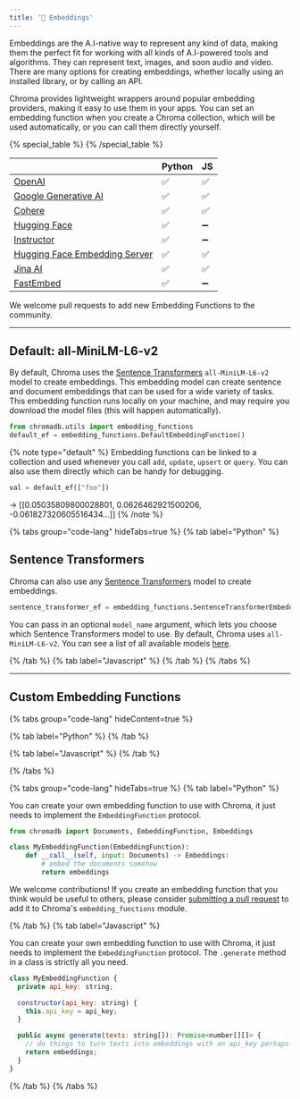 ```yaml
---
title: '🧬 Embeddings'
---
```


Embeddings are the A.I-native way to represent any kind of data, making them the perfect fit for working with all kinds of A.I-powered tools and algorithms. They can represent text, images, and soon audio and video. There are many options for creating embeddings, whether locally using an installed library, or by calling an API.

Chroma provides lightweight wrappers around popular embedding providers, making it easy to use them in your apps. You can set an embedding function when you create a Chroma collection, which will be used automatically, or you can call them directly yourself.

{% special_table %}
{% /special_table %}

|              | Python | JS |
|--------------|-----------|---------------|
| [OpenAI](/integrations/openai) | ✅  | ✅ |
| [Google Generative AI](/integrations/google-gemini) | ✅  | ✅ |
| [Cohere](/integrations/cohere) | ✅  | ✅ |
| [Hugging Face](/integrations/hugging-face) | ✅  | ➖ |
| [Instructor](/integrations/instructor) | ✅  | ➖ |
| [Hugging Face Embedding Server](/integrations/hugging-face-server) | ✅  | ✅ |
| [Jina AI](/integrations/jinaai) | ✅  | ✅ |
| [FastEmbed](/integrations/fastembed) | ✅ | ➖ |

We welcome pull requests to add new Embedding Functions to the community.

***

## Default: all-MiniLM-L6-v2

By default, Chroma uses the [Sentence Transformers](https://www.sbert.net/) `all-MiniLM-L6-v2` model to create embeddings. This embedding model can create sentence and document embeddings that can be used for a wide variety of tasks. This embedding function runs locally on your machine, and may require you download the model files (this will happen automatically).

```python
from chromadb.utils import embedding_functions
default_ef = embedding_functions.DefaultEmbeddingFunction()
```

{% note type="default" %}
Embedding functions can be linked to a collection and used whenever you call `add`, `update`, `upsert` or `query`. You can also use them directly which can be handy for debugging.
```py
val = default_ef(["foo"])
```
-> [[0.05035809800028801, 0.0626462921500206, -0.061827320605516434...]]
{% /note %}


<!--
## Transformers.js

Chroma can use [Transformers.js](https://github.com/xenova/transformers.js) to create embeddings locally on the machine. Transformers uses the 'Xenova/all-MiniLM-L6-v2' model. Make sure you have installed Transformers.js by running ```npm install @xenova/transformers``` from the commandline.

```javascript
const {ChromaClient} = require('chromadb');
const client = new ChromaClient({path: "http://localhost:8000"});
const {TransformersEmbeddingFunction} = require('chromadb');
const embedder = new TransformersEmbeddingFunction();

(async () => {
    // create the collection called name
    const collection = await client.getOrCreateCollection({name: "name", embeddingFunction: embedder})

    // add documents to the collection
    await collection.add({
        ids: ["id1", "id2", "id3"],
        metadatas: [{"chapter": "3", "verse": "16"}, {"chapter": "3", "verse": "5"}, {"chapter": "29", "verse": "11"}],
        documents: ["lorem ipsum...", "doc2", "doc3"],
    })

    // query the collection
    const results = await collection.query({
        nResults: 2,
        queryTexts: ["lorem ipsum"]
    })
})();

``` -->

{% tabs group="code-lang" hideTabs=true %}
{% tab label="Python" %}

## Sentence Transformers

Chroma can also use any [Sentence Transformers](https://www.sbert.net/) model to create embeddings.

```python
sentence_transformer_ef = embedding_functions.SentenceTransformerEmbeddingFunction(model_name="all-MiniLM-L6-v2")
```

You can pass in an optional `model_name` argument, which lets you choose which Sentence Transformers model to use. By default, Chroma uses `all-MiniLM-L6-v2`. You can see a list of all available models [here](https://www.sbert.net/docs/pretrained_models.html).

{% /tab %}
{% tab label="Javascript" %}
{% /tab %}
{% /tabs %}


***


## Custom Embedding Functions

{% tabs group="code-lang" hideContent=true %}

{% tab label="Python" %}
{% /tab %}

{% tab label="Javascript" %}
{% /tab %}

{% /tabs %}

{% tabs group="code-lang" hideTabs=true %}
{% tab label="Python" %}

You can create your own embedding function to use with Chroma, it just needs to implement the `EmbeddingFunction` protocol.

```python
from chromadb import Documents, EmbeddingFunction, Embeddings

class MyEmbeddingFunction(EmbeddingFunction):
    def __call__(self, input: Documents) -> Embeddings:
        # embed the documents somehow
        return embeddings
```

We welcome contributions! If you create an embedding function that you think would be useful to others, please consider [submitting a pull request](https://github.com/chroma-core/chroma) to add it to Chroma's `embedding_functions` module.


{% /tab %}
{% tab label="Javascript" %}

You can create your own embedding function to use with Chroma, it just needs to implement the `EmbeddingFunction` protocol. The `.generate` method in a class is strictly all you need.

```javascript
class MyEmbeddingFunction {
  private api_key: string;

  constructor(api_key: string) {
    this.api_key = api_key;
  }

  public async generate(texts: string[]): Promise<number[][]> {
    // do things to turn texts into embeddings with an api_key perhaps
    return embeddings;
  }
}
```

{% /tab %}
{% /tabs %}
